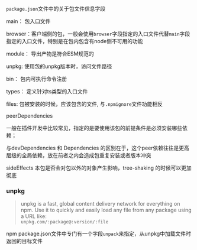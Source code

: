 `package.json`文件中的关于包文件信息字段

main： 包入口文件

browser：客户端侧的包，一般会使用`browser`字段指定的入口文件代替`main`字段指定的入口文件，特别是在包内包含有node侧不可用的功能

module： 导出产物是符合ESM规范的

unpkg: 使用包的unpkg版本时，访问文件路径


bin： 包内可执行命令注册

types： 定义针对ts类型的入口文件

files: 包被安装的时候，应该包含的文件, 与`.npmignore`文件功能相反



peerDependencies

一般在插件开发中比较常见，指定的是要使用该包的前提条件是必须安装哪些依赖；

与devDependencies 和 Dependencies 的区别在于，这个peer依赖往往是更高层级的全局依赖，放在前者之内会造成包重复安装或者版本冲突


sideEffects
本包是否会对包以外的对象产生影响，tree-shaking 的时候可以更加彻底


### unpkg
> unpkg is a fast, global content delivery network for everything on npm. Use it to quickly and easily load any file from any package using a URL like:  
> `unpkg.com/:package@:version/:file`

npm package.json文件中专门有一个字段`unpack`来指定，从unpkg中加载文件时返回的目标文件 
